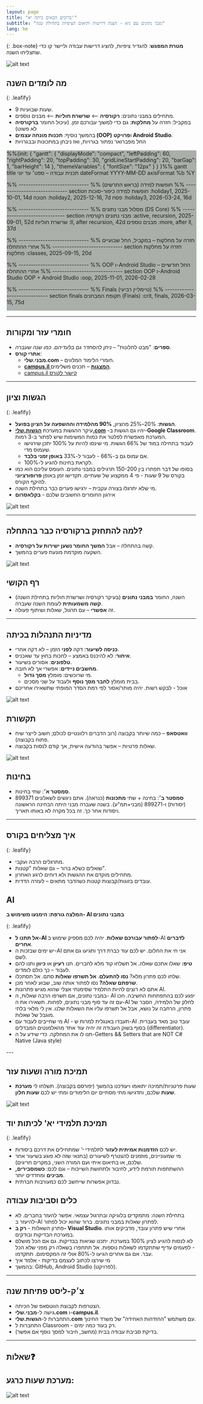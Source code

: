 ```yaml
---
layout: page
title: "ברוכים הבאים כיתה יא'"
subtitle: "מבני נתונים עם גיא - הצגת דרישות ותיאום הציפיות בתחילת שנה"
lang: he
---
```



{: .box-note}
**מטרת המפגש**: להגדיר ציפיות, להציג דרישות עבודה וליישר קו כדי שתצליחו השנה.

![alt text](/assets/img/0year/image.png)


## מה לומדים השנה

<div markdown="1" class="box-success" >

{: .leafify}
- 9 שעות שבועיות.
- מתחילים במבני נתונים: **רקורסיה** ⟵ **שרשרת חוליות** ⟵ מבנים נוספים.
- במקביל: חזרה על **מחלקות**: גם כדי למשוך עבורכם זמן. (עיכול החומר **ברקורסיה** לא פשוט)
- בהמשך נוסיף: **תכנות מונחה עצמים (OOP)** ו**פרויקט Android Studio**.
- החל מפברואר נפתור בגרויות, ואז ניבחן במתכונות ובבגרויות

</div>

<!-- תכנית עבודה מרמייד -->

<div class="mermaid" style="width:100%; background-color:#aaafaa; border: solid 1px; border-color:#ffffff; border-radius:3px">
%%{init: {
  "gantt": {
    "displayMode": "compact",
    "leftPadding": 60,
    "rightPadding": 20,
    "topPadding": 30,
    "gridLineStartPadding": 20,
    "barGap": 1,
    "barHeight": 14
  },
  "themeVariables": { "fontSize": "12px" }
} }%%
gantt
title תכנית עבודה – ספט׳ עד יוני 
dateFormat YYYY-MM-DD
axisFormat %b %Y



%% -----------------------------
%% חופשות למידה (בראש התרשים)
%% -----------------------------
section חופשות למידה
כיפור-סוכות :holiday1, 2025-10-01, 14d
חנוכה :holiday2, 2025-12-16, 7d
פסח :holiday3, 2026-03-24, 16d





%% -----------------------------
%% מסלול מבני נתונים (DS Core)
%% -----------------------------
section מבני נתונים
רקורסיה :active, recursion, 2025-09-01, 52d
שרשרת חוליות :ll, after recursion, 42d
מבנים נוספים :more, after ll, 37d


%% -----------------------------
%% חזרה על מחלקות – במקביל, החל שבועיים אחרי ההתחלה
%% -----------------------------
section חזרה על מחלקות 
מחלקות :classes, 2025-09-15, 20d


%% -----------------------------
%% OOP ו-Android Studio – החל חודשיים אחרי ההתחלה
%% -----------------------------
section OOP ו-Android Studio
OOP + Android Studio :oop, 2025-11-01, 2026-02-28


%% -----------------------------
%% Finals (טיימליין רביעי)
%% -----------------------------
section finals
תקופת המבחנים (Finals) :crit, finals, 2026-03-15, 75d
</div>


---

## חומרי עזר ומקורות
- **ספרים**: "מבט לחלונות" – _ניתן להסתדר גם בלעדיהם. כמו שנה שעברה_.
- **אתרי קורס**:
  - **מבני.שלי.com** – חומרי הלימוד המלווים.
  - **[campus.il המצגות](/mivney/0minhalot/ChapterCampus)** – תכנים משלימים.
  - [campus.il קישור לקורס](https://courses.campus.gov.il/courses/course-v1:MoE+EDU_Matric_ComputerScienceB_HE+2023_1/course/)


---

## הגשות וציון

{: .leafify}
- **הגשות**: 20%–25% מהציון, **90% מהלמידה וההשפעה על הציון בפועל**.
- עיקר ההגשות במערכת [**הגשות.שלי.com**](https://xn--6dbde3fg.xn--eebf2b.com/) -יהיו גם הגשות ב-**Google Classroom**. המערכת מאפשרת לפלטר את כמות המשימות שיש לפתור ב-3 רמות.
  - לעבוד בתחילה במוד של 66% הגשות. מי שינסו להיות על 100% יתכן שירגישו שעמוס מדי.
  - אם עמוס גם ב-66% - לעבור ל-33% **באופן זמני בלבד**.
  - לקראת בחינות להגיע ל-100%.
- בסופו של דבר תפתרו בין 150-200 תרגילים במבני נתונים. העומס עליכם הוא כמו בקורס של 9 שעות - פי 4 ממקצוע של שעתיים. תקדישו זמן באופן **פרופורציוני** להיקף הקורס.
- מי שלא יתרגלו בצורה עקבית – ירגישו פערים כבר בתחילת השנה.
- אירגון החומרים החשובים שלכם - **בקלאסרום**


<!-- תמונה מוצעת: צילום מסך של הגשות.שלי.com או אייקון "V" של הגשה -->
![alt text](/assets/img/0year/image-4.png)

---

## למה להתחזק ברקורסיה כבר בהתחלה?
- קשה בהתחלה – אבל **המשך החומר נשען ישירות על רקורסיה**.
- השקעה מוקדמת מונעת פערים בהמשך.

<!-- תמונה מוצעת: תרשים זרימה קטן שממחיש קריאה רקורסיבית -->
![alt text](/assets/img/0year/image-3.png)


## רף הקושי
- השנה, החומר **במבני נתונים** (בעיקר רקורסיה ושרשרת חוליות בתחילת השנה) **קשה משמעותית** לעומת השנה שעברה.
- זה **אפשרי** – עם תרגול, שאלות ושיתוף פעולה.

---

## מדיניות התנהלות בכיתה
- **כניסה לשיעור**: דקה **לפני** הזמן – לא דקה אחרי.
- **איחור**: לא להיכנס באמצע – לחכות בחוץ עד שאכניס.
- **טלפונים**: אסורים בשיעור.
- **מחשבים ניידים**: אפשרי אך לא חובה.
  - מי שרוכשים: מומלץ **מסך גדול**.
  - בבית מומלץ **לחבר מסך נוסף** ולעבוד על שני מסכים.
- אוכל - לבקש רשות. יהיה מותר/אסור לפי רמת הסדר המופתי שתשאירו אחריכם

<!-- תמונה מוצעת: אייקון "אין טלפונים" + תמונת סט-אפ עם שני מסכים -->
![alt text](/assets/img/0year/image-5.png)


## תקשורת
- **וואטסאפ** – כמה שיותר בקבוצה (רוב הדברים רלוונטיים לכולם; חשוב לייצר שיח פתוח בקבוצה).
- שאלות פרטיות – אפשר בהודעה אישית, אך קודם לנסות בקבוצה.

<!-- תמונה מוצעת: אייקון/לוגו WhatsApp -->
![alt text](/assets/img/0year/image-6.png)


## בחינות
- **סמסטר א׳**: שתי בחינות.
- **סמסטר ב׳**: בחינה + שתי **מתכונות** (כנראה). אתם ניגשים לשאלונים 899371 (יסודות) ו-899271 (מבני+תמ"ע). בשנה שעברה מבני היתה הבחינה הראשונה ויסודות אחר כך. זה בכל מקרה לא באותו תאריך.


---



## איך מצליחים בקורס

<div markdown="1" class="box-success">


{: .leafify}
- מתרגלים הרבה ועקבי.
- שואלים כשלא ברור – גם שאלות "קטנות".
- מתחילים מוקדם את ההגשות ולא דוחים לרגע האחרון.
- עובדים בזוגות/קבוצות קטנות כשהדבר מתאים – לעזרה הדדית.
</div>

## AI

<div markdown="1" class="box-warning">

**המלצה גורפת: הימנעו משימוש ב- AI במבני נתונים**

{: .leafify}
- **אל תתנו ל-AI לפתור עבורכם שאלות**. יהיה לכם מספיק שימוש ב-AI **לדברים אחרים**. 
- יש ימים שבזכות ה-AI אני חי את החלום. יש לכם עוד כברת דרך ותגיעו גם אתם לשם.
- **טיפ:** שאלו אתכם שאלה. אל תשלחו קוד מלא לחברים. תנו **רעיון** או **כיוון** ותנו להם לעבוד – כך כולם לומדים.
- שלחו לכם פתרון מלא? **נסו להתעלם**. **אל תשרפו שאלות** סתם. אל תסתכלו. 
- **שרפתם שאלה?** נסו לפתור אותה שוב, שבוע לאחר מכן.
- אתם לא רוצים להיות התלמיד שסימנתי אצלי שהוא מגיש פתרונות AI.
- במבני נתונים, אם תשרפו הרבה שאלות, ה- AI יפגע לכם בהתפתחות החשיבה. חכו עם זה עד סוף מבני נתונים, לפחות. תשאירו את ה-AI לחלק של הלמידה, הסבר של פתרון, הרחבה על נושא, אבל אל תשרפו עליו את השאלות שלנו. אין לי מלאי בלתי מוגבל של שאלות.
- מי שחייבים לעבוד עם AI - תעבדו באנגלית למרות ש-AI עובד טוב מאד בעברית. בסוף בשוק העבודה זה יהיה עוד אחד מהאלמנטים המבדלים (differentiator).
- תנו לו את המחלקה. כדי שידע על ה-Getters && Setters that are NOT C# Native (Java style)


</div>
---

## תמיכת מורה ושעות עזר
- שעות פרטניות/תמיכה יתואמו ויעודכנו בהמשך (יפורסם בקבוצה). תשלחו לי **מערכת שעות** שלכם, ותדגישו מתי מסתיים יום הלימודים ומתי יש לכם **שעות חלון**.

<!-- תמונה מוצעת: אייקון מורה/עזרה -->
![alt text](/assets/img/0year/image-7.png)

## תמיכת תלמידי יא' לכיתות יוד

{: .leafify}
- יש לכם **הזדמנות אמיתית לעזור** לתלמידי י' שמתחילים את דרכם ביסודות.
- מי שמעוניינים, מוזמנים להצטרף לשיעורים (בתנאי שזה לא פוגע בשיעור אחר שלכם, או בתיאום איתי ועם המורה השני, במקרים חריגים).
- ההשתתפות תורמת לידע, לחיבור ולתחושת השייכות – וגם לכם: **כשמסבירים, מבינים** ומחדדים יותר.
- נבדוק אפשרות שייחשב לכם כמעורבות חברתית.


## כלים וסביבות עבודה
- בתחילת השנה: מתמקדים בלוגיקה ובתרגול עצמאי. אפשר להעזר בחברים. לא להיעזר ב-AI לפתרון שאלות במבני נתונים. ברור שהוא יכול לפתור.
- פתרון השאלות - **רק ב- Visual Studio**. אחרי שיש פתרון עובד, מדביקים אותו במערכת הבדיקות ובודקים.
- לא לנסות להגיע לציון 100% במערכת. יתכנו שגיאות בבדיקות. גם אם הכל מושלם - לפעמים עדיף שתתקדמו לשאלות נוספות. אל תתחפרו בשאלה רק מפני שלא הכל עבר. אם גם אחרים הגיעו ל-80% אולי זה המקסימום. תתקדמו.
- מי שירצו לכתוב לעצמם בדיקות - אלמד איך
- בהמשך:  GitHub, Android Studio (לפרויקט).


---

## צ׳ק-ליסט פתיחת שנה
- הצטרפות לקבוצת הווטסאפ של הכיתה.
- גישה ל-**מבני.שלי.com** ו-**campus.il**.
- התחברות ל-**הגשות.שלי.com** עם משתמש "ההזדהות האחידה" של משרד החינוך.
- התחברות ל Classroom - רק בעוד כמה ימים.
- בדיקת סביבת עבודה בבית (מחשב, חיבור למסך נוסף אם אפשר).

---

## שאלות❓

## מערכת שעות כרגע:
![alt text](/assets/img/0year/Schedule.png)